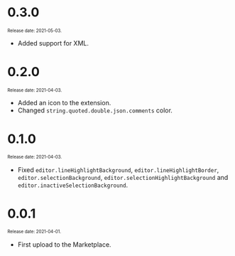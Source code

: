 # 0.3.0

<sup><sub>Release date: 2021-05-03.</sub></sup>

* Added support for XML.

# 0.2.0

<sup><sub>Release date: 2021-04-03.</sub></sup>

* Added an icon to the extension.
* Changed `string.quoted.double.json.comments` color.

# 0.1.0

<sup><sub>Release date: 2021-04-03.</sub></sup>

* Fixed `editor.lineHighlightBackground`, `editor.lineHighlightBorder`, `editor.selectionBackground`, `editor.selectionHighlightBackground` and `editor.inactiveSelectionBackground`.

# 0.0.1

<sup><sub>Release date: 2021-04-01.</sub></sup>

* First upload to the Marketplace.
